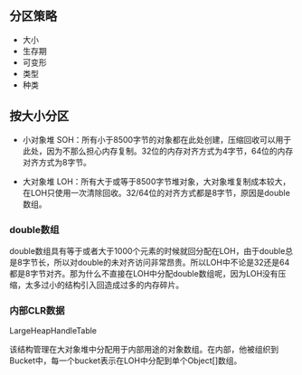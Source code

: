 ## 分区策略

-   大小
-   生存期
-   可变形
-   类型
-   种类

## 按大小分区

-   小对象堆 SOH：所有小于8500字节的对象都在此处创建，压缩回收可以用于此处，因为不那么担心内存复制。32位的内存对齐方式为4字节，64位的内存对齐方式为8字节。
    
-   大对象堆 LOH：所有大于或等于8500字节堆对象，大对象堆复制成本较大，在LOH只使用一次清除回收。32/64位的对齐方式都是8字节，原因是double数组。
    

### double数组

double数组具有等于或者大于1000个元素的时候就回分配在LOH，由于double总是8字节长，所以对double的未对齐访问非常昂贵。所以LOH中不论是32还是64都是8字节对齐。那为什么不直接在LOH中分配double数组呢，因为LOH没有压缩，太多过小的结构引入回造成过多的内存碎片。

### 内部CLR数据

LargeHeapHandleTable

该结构管理在大对象堆中分配用于内部用途的对象数组。在内部，他被组织到Bucket中，每一个bucket表示在LOH中分配到单个Object[]数组。